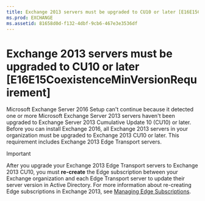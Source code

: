 ```yaml
---
title: Exchange 2013 servers must be upgraded to CU10 or later [E16E15CoexistenceMinVersionRequirement]
ms.prod: EXCHANGE
ms.assetid: 81658d0d-f132-4dbf-9cb6-467e3e3536df
---
```



# Exchange 2013 servers must be upgraded to CU10 or later [E16E15CoexistenceMinVersionRequirement]

Microsoft Exchange Server 2016 Setup can't continue because it detected one or more Microsoft Exchange Server 2013 servers haven't been upgraded to Exchange Server 2013 Cumulative Update 10 (CU10) or later. Before you can install Exchange 2016, all Exchange 2013 servers in your organization must be upgraded to Exchange 2013 CU10 or later. This requirement includes Exchange 2013 Edge Transport servers. 
  
    
    


> [!IMPORTANT]
> After you upgrade your Exchange 2013 Edge Transport servers to Exchange 2013 CU10, you must **re-create** the Edge subscription between your Exchange organization and each Edge Transport server to update their server version in Active Directory. For more information about re-creating Edge subscriptions in Exchange 2013, see [Managing Edge Subscriptions](https://go.microsoft.com/fwlink/p/?LinkId=624335). 
  
    
    


